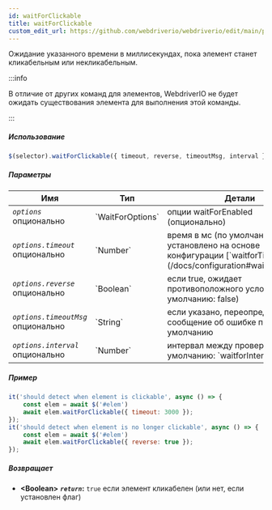 ```yaml
---
id: waitForClickable
title: waitForClickable
custom_edit_url: https://github.com/webdriverio/webdriverio/edit/main/packages/webdriverio/src/commands/element/waitForClickable.ts
---
```


Ожидание указанного времени в миллисекундах, пока элемент станет кликабельным или некликабельным.

:::info

В отличие от других команд для элементов, WebdriverIO не будет ожидать существования элемента для выполнения
этой команды.

:::

##### Использование

```js
$(selector).waitForClickable({ timeout, reverse, timeoutMsg, interval })
```

##### Параметры

<table>
  <thead>
    <tr>
      <th>Имя</th><th>Тип</th><th>Детали</th>
    </tr>
  </thead>
  <tbody>
    <tr>
      <td><code><var>options</var></code><br /><span className="label labelWarning">опционально</span></td>
      <td>`WaitForOptions`</td>
      <td>опции waitForEnabled (опционально)</td>
    </tr>
    <tr>
      <td><code><var>options.timeout</var></code><br /><span className="label labelWarning">опционально</span></td>
      <td>`Number`</td>
      <td>время в мс (по умолчанию установлено на основе конфигурации [`waitforTimeout`](/docs/configuration#waitfortimeout))</td>
    </tr>
    <tr>
      <td><code><var>options.reverse</var></code><br /><span className="label labelWarning">опционально</span></td>
      <td>`Boolean`</td>
      <td>если true, ожидает противоположного условия (по умолчанию: false)</td>
    </tr>
    <tr>
      <td><code><var>options.timeoutMsg</var></code><br /><span className="label labelWarning">опционально</span></td>
      <td>`String`</td>
      <td>если указано, переопределяет сообщение об ошибке по умолчанию</td>
    </tr>
    <tr>
      <td><code><var>options.interval</var></code><br /><span className="label labelWarning">опционально</span></td>
      <td>`Number`</td>
      <td>интервал между проверками (по умолчанию: `waitforInterval`)</td>
    </tr>
  </tbody>
</table>

##### Пример

```js title="waitForClickable.js"
it('should detect when element is clickable', async () => {
    const elem = await $('#elem')
    await elem.waitForClickable({ timeout: 3000 });
});
it('should detect when element is no longer clickable', async () => {
    const elem = await $('#elem')
    await elem.waitForClickable({ reverse: true });
});
```

##### Возвращает

- **&lt;Boolean&gt;**
            **<code><var>return</var></code>:**  `true` если элемент кликабелен (или нет, если установлен флаг)